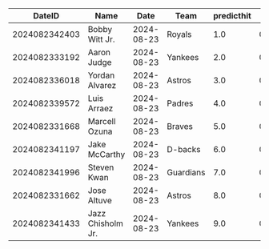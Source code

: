 DateID         |  Name               |  Date        |  Team       |  predicthit  |  predicthitproba     |  hitbool  |  Last7DaysAVG  |  Last15DaysAVG  |  Last30DaysAVG
---------------|---------------------|--------------|-------------|--------------|----------------------|-----------|----------------|-----------------|---------------
2024082342403  |  Bobby Witt Jr.     |  2024-08-23  |  Royals     |  1.0         |  0.6515891484959013  |  False    |  0.417         |  0.381          |  0.4
2024082333192  |  Aaron Judge        |  2024-08-23  |  Yankees    |  2.0         |  0.6332534069182869  |  False    |  0.348         |  0.417          |  0.433
2024082336018  |  Yordan Alvarez     |  2024-08-23  |  Astros     |  3.0         |  0.6228489729169581  |  False    |  0.333         |  0.364          |  0.312
2024082339572  |  Luis Arraez        |  2024-08-23  |  Padres     |  4.0         |  0.6191104022789974  |  False    |  0.231         |  0.316          |  0.28
2024082331668  |  Marcell Ozuna      |  2024-08-23  |  Braves     |  5.0         |  0.6157912856138507  |  False    |  0.524         |  0.393          |  0.3
2024082341197  |  Jake McCarthy      |  2024-08-23  |  D-backs    |  6.0         |  0.6110607729121935  |  False    |  0.208         |  0.352          |  0.372
2024082341996  |  Steven Kwan        |  2024-08-23  |  Guardians  |  7.0         |  0.6107257966712427  |  False    |  0.083         |  0.157          |  0.204
2024082331662  |  Jose Altuve        |  2024-08-23  |  Astros     |  8.0         |  0.6090463639075105  |  False    |  0.28          |  0.25           |  0.272
2024082341433  |  Jazz Chisholm Jr.  |  2024-08-23  |  Yankees    |  9.0         |  0.6074722171434225  |  False    |  0.0           |  0.421          |  0.29
